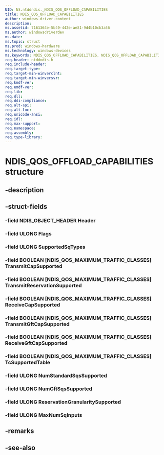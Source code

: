 ```yaml
---
UID: NS.ntddndis._NDIS_QOS_OFFLOAD_CAPABILITIES
title: NDIS_QOS_OFFLOAD_CAPABILITIES
author: windows-driver-content
description: 
ms.assetid: 7161364e-5b49-442e-ae81-9d4b10cb3a56
ms.author: windowsdriverdev
ms.date: 
ms.topic: struct
ms.prod: windows-hardware
ms.technology: windows-devices
ms.keywords: NDIS_QOS_OFFLOAD_CAPABILITIES, NDIS_QOS_OFFLOAD_CAPABILITIES, *PNDIS_QOS_OFFLOAD_CAPABILITIES
req.header: ntddndis.h
req.include-header:
req.target-type:
req.target-min-winverclnt:
req.target-min-winversvr:
req.kmdf-ver:
req.umdf-ver:
req.lib:
req.dll:
req.ddi-compliance:
req.alt-api:
req.alt-loc:
req.unicode-ansi:
req.idl:
req.max-support:
req.namespace:
req.assembly:
req.type-library:
---
```


# NDIS_QOS_OFFLOAD_CAPABILITIES structure

## -description



## -struct-fields

### -field NDIS_OBJECT_HEADER Header			
 	
### -field ULONG Flags			
 	
### -field ULONG SupportedSqTypes			
 	
### -field BOOLEAN [NDIS_QOS_MAXIMUM_TRAFFIC_CLASSES] TransmitCapSupported			
 	
### -field BOOLEAN [NDIS_QOS_MAXIMUM_TRAFFIC_CLASSES] TransmitReservationSupported			
 	
### -field BOOLEAN [NDIS_QOS_MAXIMUM_TRAFFIC_CLASSES] ReceiveCapSupported			
 	
### -field BOOLEAN [NDIS_QOS_MAXIMUM_TRAFFIC_CLASSES] TransmitGftCapSupported			
 	
### -field BOOLEAN [NDIS_QOS_MAXIMUM_TRAFFIC_CLASSES] ReceiveGftCapSupported			
 	
### -field BOOLEAN [NDIS_QOS_MAXIMUM_TRAFFIC_CLASSES] TcSupportedTable			
 	
### -field ULONG NumStandardSqsSupported			
 	
### -field ULONG NumGftSqsSupported			
 	
### -field ULONG ReservationGranularitySupported			
 	
### -field ULONG MaxNumSqInputs			
 	
## -remarks

## -see-also